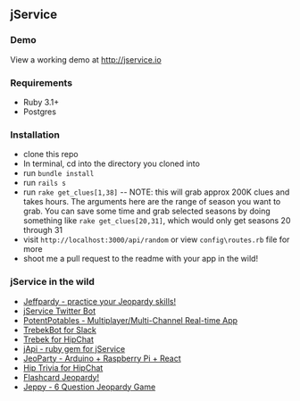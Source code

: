 ## jService

<script type="text/javascript" src="https://cdnjs.buymeacoffee.com/1.0.0/button.prod.min.js" data-name="bmc-button" data-slug="sottenad0" data-color="#40DCA5" data-emoji="💲"  data-font="Lato" data-text="Help Support jservice" data-outline-color="#000000" data-font-color="#ffffff" data-coffee-color="#FFDD00" ></script>

### Demo
View a working demo at http://jservice.io

### Requirements
* Ruby 3.1+
* Postgres


### Installation
* clone this repo 
* In terminal, cd into the directory you cloned into
* run `bundle install` 
* run `rails s`
* run `rake get_clues[1,38]` -- NOTE: this will grab approx 200K clues and takes hours. The arguments here are the range of season you want to grab. You can save some time and grab selected seasons by doing something like `rake get_clues[20,31]`, which would only get seasons 20 through 31
* visit `http://localhost:3000/api/random` or view `config\routes.rb` file for more
* shoot me a pull request to the readme with your app in the wild!

### jService in the wild
* [Jeffpardy - practice your Jeopardy skills!](https://jeffpardy.surge.sh/)
* [jService Twitter Bot](http://twitter.com/jservicebot)
* [PotentPotables - Multiplayer/Multi-Channel Real-time App](http://potentpotables.io/)
* [TrebekBot for Slack](https://github.com/gesteves/trebekbot)
* [Trebek for HipChat](https://github.com/yanigisawa/hip-trebek)
* [jApi - ruby gem for jService](https://github.com/djds23/jApi)
* [JeoParty - Arduino + Raspberry Pi + React](https://github.com/keithpops/jeoparty)
* [Hip Trivia for HipChat](https://github.com/aarontam/hip-trivia)
* [Flashcard Jeopardy!](https://codepen.io/DesmondW/full/ExZexOV)
* [Jeppy - 6 Question Jeopardy Game](http://jeppy.herokuapp.com)
